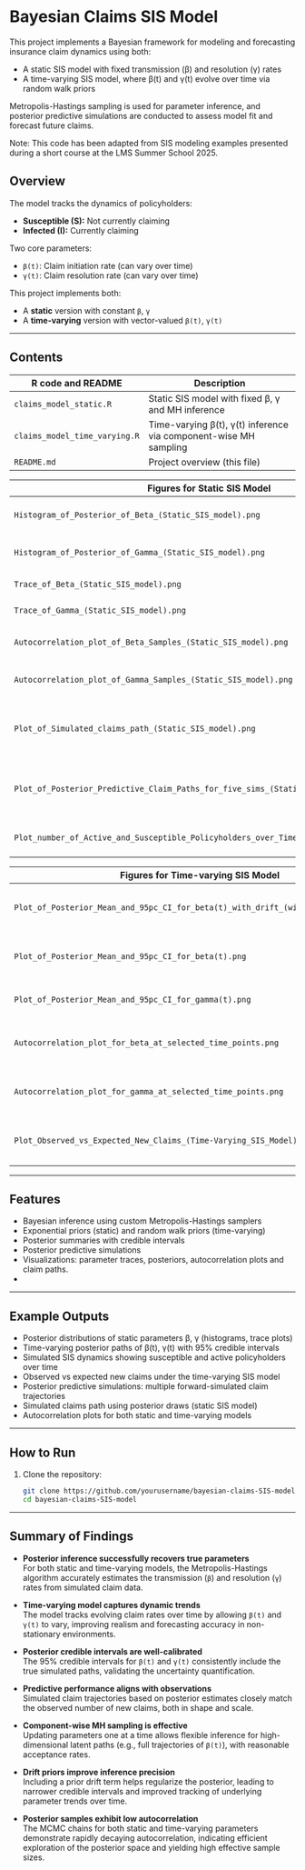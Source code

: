 # Bayesian Claims SIS Model

This project implements a Bayesian framework for modeling and forecasting insurance claim dynamics using both:
- A static SIS model with fixed transmission (β) and resolution (γ) rates
- A time-varying SIS model, where β(t) and γ(t) evolve over time via random walk priors

Metropolis-Hastings sampling is used for parameter inference, and posterior predictive simulations are conducted to assess model fit and forecast future claims.

Note: This code has been adapted from SIS modeling examples presented during a short course at the LMS Summer School 2025.

## Overview

The model tracks the dynamics of policyholders:
- **Susceptible (S):** Not currently claiming
- **Infected (I):** Currently claiming

Two core parameters:
- `β(t)`: Claim initiation rate (can vary over time)
- `γ(t)`: Claim resolution rate (can vary over time)

This project implements both:
- A **static** version with constant `β`, `γ`
- A **time-varying** version with vector-valued `β(t)`, `γ(t)`

---

## Contents

| R code and README               | Description                                                        |
|--------------------|--------------------------------------------------------------------|
| `claims_model_static.R`    | Static SIS model with fixed β, γ and MH inference                  |
| `claims_model_time_varying.R` | Time-varying β(t), γ(t) inference via component-wise MH sampling |
| `README.md`         | Project overview (this file)                                      |

| Figures for Static SIS Model                                                           | Description                                             |
| -------------------------------------------------------------------------------------- | ------------------------------------------------------- |
| `Histogram_of_Posterior_of_Beta_(Static_SIS_model).png`                                | Posterior distribution of fixed β                       |
| `Histogram_of_Posterior_of_Gamma_(Static_SIS_model).png`                               | Posterior distribution of fixed γ                       |
| `Trace_of_Beta_(Static_SIS_model).png`                                                 | MCMC trace plot for fixed β                             |
| `Trace_of_Gamma_(Static_SIS_model).png`                                                | MCMC trace plot for fixed γ                             |
| `Autocorrelation_plot_of_Beta_Samples_(Static_SIS_model).png`                          | Autocorrelation of β samples (static model)             |
| `Autocorrelation_plot_of_Gamma_Samples_(Static_SIS_model).png`                         | Autocorrelation of γ samples (static model)             |
| `Plot_of_Simulated_claims_path_(Static_SIS_model).png`                                 | Simulated claims path over time (Static SIS model)      |
| `Plot_of_Posterior_Predictive_Claim_Paths_for_five_sims_(Static_SIS_model).png`        | Posterior predictive claim paths (static model, 5 sims) |
| `Plot_number_of_Active_and_Susceptible_Policyholders_over_Time_(Static_SIS_model).png` | SIS model dynamics (S and I)                            |

| Figures for Time-varying SIS Model                                                 | Description                                              |
| ---------------------------------------------------------------------------------- | -------------------------------------------------------- |
| `Plot_of_Posterior_Mean_and_95pc_CI_for_beta(t)_with_drift_(with_prior_drift).png` | Posterior mean and 95% CI for β(t) (with prior drift)    |
| `Plot_of_Posterior_Mean_and_95pc_CI_for_beta(t).png`                               | Posterior mean and 95% CI for β(t) (without prior drift) |
| `Plot_of_Posterior_Mean_and_95pc_CI_for_gamma(t).png`                              | Posterior mean and 95% CI for γ(t)                       |
| `Autocorrelation_plot_for_beta_at_selected_time_points.png`                        | Autocorrelation of β(t) samples at selected time points  |
| `Autocorrelation_plot_for_gamma_at_selected_time_points.png`                       | Autocorrelation of γ(t) samples at selected time points  |
| `Plot_Observed_vs_Expected_New_Claims_(Time-Varying_SIS_Model).png`                | Observed vs predicted new claims (time-varying model)    |

---

## Features

- Bayesian inference using custom Metropolis-Hastings samplers
- Exponential priors (static) and random walk priors (time-varying)
- Posterior summaries with credible intervals
- Posterior predictive simulations
- Visualizations: parameter traces, posteriors, autocorrelation plots and claim paths.
- 
---

## Example Outputs

 - Posterior distributions of static parameters β, γ (histograms, trace plots)
 - Time-varying posterior paths of β(t), γ(t) with 95% credible intervals
 - Simulated SIS dynamics showing susceptible and active policyholders over time
 - Observed vs expected new claims under the time-varying SIS model
 - Posterior predictive simulations: multiple forward-simulated claim trajectories
 - Simulated claims path using posterior draws (static SIS model)
 - Autocorrelation plots for both static and time-varying models

---

## How to Run

1. Clone the repository:
   ```bash
   git clone https://github.com/yourusername/bayesian-claims-SIS-model.git
   cd bayesian-claims-SIS-model

---

## Summary of Findings

- **Posterior inference successfully recovers true parameters**  
  For both static and time-varying models, the Metropolis-Hastings algorithm accurately estimates the transmission (`β`) and resolution (`γ`) rates from simulated claim data.

- **Time-varying model captures dynamic trends**  
  The model tracks evolving claim rates over time by allowing `β(t)` and `γ(t)` to vary, improving realism and forecasting accuracy in non-stationary environments.

- **Posterior credible intervals are well-calibrated**  
  The 95% credible intervals for `β(t)` and `γ(t)` consistently include the true simulated paths, validating the uncertainty quantification.

- **Predictive performance aligns with observations**  
  Simulated claim trajectories based on posterior estimates closely match the observed number of new claims, both in shape and scale.

- **Component-wise MH sampling is effective**  
  Updating parameters one at a time allows flexible inference for high-dimensional latent paths (e.g., full trajectories of `β(t)`), with reasonable acceptance rates.

- **Drift priors improve inference precision** \
  Including a prior drift term helps regularize the posterior, leading to narrower credible intervals and improved tracking of underlying parameter trends over time.

- **Posterior samples exhibit low autocorrelation** \
  The MCMC chains for both static and time-varying parameters demonstrate rapidly decaying autocorrelation, indicating efficient exploration of the posterior space and yielding high effective sample sizes.


